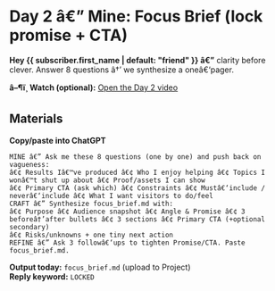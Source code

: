 ﻿---
id: d2
position: 2
subject: "Day 2 â€” Lock your Focus Brief in 10â€“15 minutes"
preheader: "Answer 8 sharp questions â†’ oneâ€‘page brief."
send_offset_days: 1
send_time: "09:00"
timezone: "America/New_York"
video_url: "{{{{VIDEO_D2_URL}}}}"
---
# Day 2 â€” Mine: Focus Brief (lock promise + CTA)

**Hey {{ subscriber.first_name | default: "friend" }} â€”** clarity before clever. Answer 8 questions â†’ we synthesize a oneâ€‘pager.

**â–¶ï¸ Watch (optional):** [Open the Day 2 video]({{{VIDEO_D2_URL}}})

## Materials
**Copy/paste into ChatGPT**

```text
MINE â€” Ask me these 8 questions (one by one) and push back on vagueness:
â€¢ Results Iâ€™ve produced â€¢ Who I enjoy helping â€¢ Topics I wonâ€™t shut up about â€¢ Proof/assets I can show
â€¢ Primary CTA (ask which) â€¢ Constraints â€¢ Mustâ€‘include / neverâ€‘include â€¢ What I want visitors to do/feel
CRAFT â€” Synthesize focus_brief.md with:
â€¢ Purpose â€¢ Audience snapshot â€¢ Angle & Promise â€¢ 3 beforeâ†’after bullets â€¢ 3 sections â€¢ Primary CTA (+optional secondary)
â€¢ Risks/unknowns + one tiny next action
REFINE â€” Ask 3 followâ€‘ups to tighten Promise/CTA. Paste focus_brief.md.
```
**Output today:** `focus_brief.md` (upload to Project)  
**Reply keyword:** `LOCKED`
